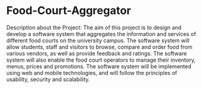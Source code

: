 # Food-Court-Aggregator
Description about the Project:
The aim of this project is to design and develop a software system that aggregates the information and services of different food courts on the university campus. The software system will allow students, staff and visitors to browse, compare and order food from various vendors, as well as provide feedback and ratings. The software system will also enable the food court operators to manage their inventory, menus, prices and promotions. The software system will be implemented using web and mobile technologies, and will follow the principles of usability, security and scalability.
